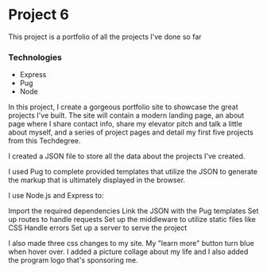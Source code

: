 # Project 6

This project is a portfolio of all the projects I've done so far

### Technologies
* Express
* Pug
* Node

In this project, I create a gorgeous portfolio site to showcase the great projects I've built. The site will contain a modern landing page, an about page where I share contact info, share my elevator pitch and talk a little about myself, and a series of project pages  and detail my first five projects from this Techdegree.

I created a JSON file to store all the data about the projects I've created.

I used Pug to complete provided templates that utilize the JSON to generate the markup that is ultimately displayed in the browser.

I use Node.js and Express to:

Import the required dependencies
Link the JSON with the Pug templates
Set up routes to handle requests
Set up the middleware to utilize static files like CSS
Handle errors
Set up a server to serve the project

I also made three css changes to my site. My "learn more" button turn blue when hover over. I added a picture collage about my life and I also added the program logo that's sponsoring me. 